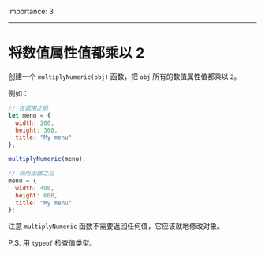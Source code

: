 importance: 3

---

# 将数值属性值都乘以 2

创建一个 `multiplyNumeric(obj)` 函数，把 `obj` 所有的数值属性值都乘以 `2`。

例如：

```js
// 在调用之前
let menu = {
  width: 200,
  height: 300,
  title: "My menu"
};

multiplyNumeric(menu);

// 调用函数之后
menu = {
  width: 400,
  height: 600,
  title: "My menu"
};
```

注意 `multiplyNumeric` 函数不需要返回任何值，它应该就地修改对象。

P.S. 用 `typeof` 检查值类型。
